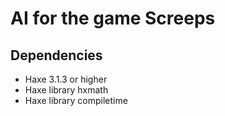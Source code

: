 AI for the game Screeps
=======================

Dependencies
------------
* Haxe 3.1.3 or higher
* Haxe library hxmath
* Haxe library compiletime
